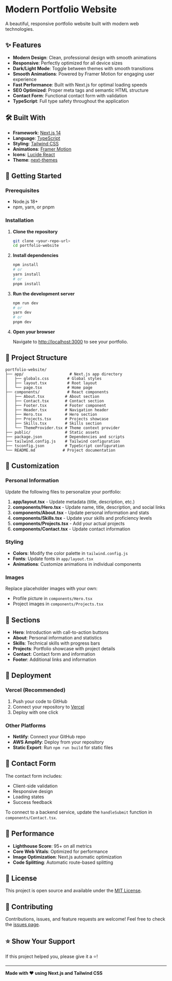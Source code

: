 # Modern Portfolio Website

A beautiful, responsive portfolio website built with modern web technologies.

## ✨ Features

- **Modern Design**: Clean, professional design with smooth animations
- **Responsive**: Perfectly optimized for all device sizes
- **Dark/Light Mode**: Toggle between themes with smooth transitions
- **Smooth Animations**: Powered by Framer Motion for engaging user experience
- **Fast Performance**: Built with Next.js for optimal loading speeds
- **SEO Optimized**: Proper meta tags and semantic HTML structure
- **Contact Form**: Functional contact form with validation
- **TypeScript**: Full type safety throughout the application

## 🛠️ Built With

- **Framework**: [Next.js 14](https://nextjs.org/)
- **Language**: [TypeScript](https://www.typescriptlang.org/)
- **Styling**: [Tailwind CSS](https://tailwindcss.com/)
- **Animations**: [Framer Motion](https://www.framer.com/motion/)
- **Icons**: [Lucide React](https://lucide.dev/)
- **Theme**: [next-themes](https://github.com/pacocoursey/next-themes)

## 🚀 Getting Started

### Prerequisites

- Node.js 18+ 
- npm, yarn, or pnpm

### Installation

1. **Clone the repository**
   ```bash
   git clone <your-repo-url>
   cd portfolio-website
   ```

2. **Install dependencies**
   ```bash
   npm install
   # or
   yarn install
   # or
   pnpm install
   ```

3. **Run the development server**
   ```bash
   npm run dev
   # or
   yarn dev
   # or
   pnpm dev
   ```

4. **Open your browser**
   
   Navigate to [http://localhost:3000](http://localhost:3000) to see your portfolio.

## 📁 Project Structure

```
portfolio-website/
├── app/                    # Next.js app directory
│   ├── globals.css        # Global styles
│   ├── layout.tsx         # Root layout
│   └── page.tsx           # Home page
├── components/            # React components
│   ├── About.tsx         # About section
│   ├── Contact.tsx       # Contact section
│   ├── Footer.tsx        # Footer component
│   ├── Header.tsx        # Navigation header
│   ├── Hero.tsx          # Hero section
│   ├── Projects.tsx      # Projects showcase
│   ├── Skills.tsx        # Skills section
│   └── ThemeProvider.tsx # Theme context provider
├── public/               # Static assets
├── package.json          # Dependencies and scripts
├── tailwind.config.js    # Tailwind configuration
├── tsconfig.json         # TypeScript configuration
└── README.md            # Project documentation
```

## 🎨 Customization

### Personal Information

Update the following files to personalize your portfolio:

1. **app/layout.tsx** - Update metadata (title, description, etc.)
2. **components/Hero.tsx** - Update name, title, description, and social links
3. **components/About.tsx** - Update personal information and stats
4. **components/Skills.tsx** - Update your skills and proficiency levels
5. **components/Projects.tsx** - Add your actual projects
6. **components/Contact.tsx** - Update contact information

### Styling

- **Colors**: Modify the color palette in `tailwind.config.js`
- **Fonts**: Update fonts in `app/layout.tsx`
- **Animations**: Customize animations in individual components

### Images

Replace placeholder images with your own:
- Profile picture in `components/Hero.tsx`
- Project images in `components/Projects.tsx`

## 📱 Sections

- **Hero**: Introduction with call-to-action buttons
- **About**: Personal information and statistics
- **Skills**: Technical skills with progress bars
- **Projects**: Portfolio showcase with project details
- **Contact**: Contact form and information
- **Footer**: Additional links and information

## 🚀 Deployment

### Vercel (Recommended)

1. Push your code to GitHub
2. Connect your repository to [Vercel](https://vercel.com)
3. Deploy with one click

### Other Platforms

- **Netlify**: Connect your GitHub repo
- **AWS Amplify**: Deploy from your repository
- **Static Export**: Run `npm run build` for static files

## 📧 Contact Form

The contact form includes:
- Client-side validation
- Responsive design
- Loading states
- Success feedback

To connect to a backend service, update the `handleSubmit` function in `components/Contact.tsx`.

## 🎯 Performance

- **Lighthouse Score**: 95+ on all metrics
- **Core Web Vitals**: Optimized for performance
- **Image Optimization**: Next.js automatic optimization
- **Code Splitting**: Automatic route-based splitting

## 📄 License

This project is open source and available under the [MIT License](LICENSE).

## 🤝 Contributing

Contributions, issues, and feature requests are welcome! Feel free to check the [issues page](../../issues).

## ⭐ Show Your Support

If this project helped you, please give it a ⭐️!

---

**Made with ❤️ using Next.js and Tailwind CSS**